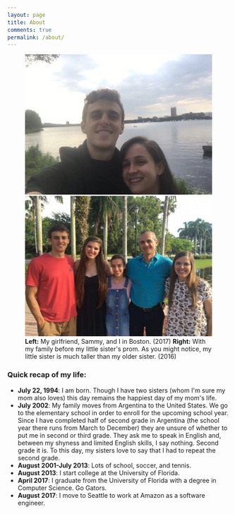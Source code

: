 ```yaml
---
layout: page
title: About
comments: true
permalink: /about/
---
```


<figure>
    <img class="fig-col-2" src="/images/sammy-me-boston.jpg" alt="Sammy and me in Boston">
    <img class="fig-col-2" src="/images/family-cami-prom.jpg" alt="My family and me">
    <figcaption class="emphasis-figcaption"><b>Left:</b> My girlfriend, Sammy, and I in Boston. (2017) <b>Right:</b> With my family before my little sister's prom. As you might notice, my little sister is much taller than my older sister. (2016)</figcaption>
</figure>

### Quick recap of my life:
* **July 22, 1994**: I am born. Though I have two sisters (whom I'm sure my mom also loves) this day remains the happiest day of my mom's life.
* **July 2002**: My family moves from Argentina to the United States. We go to the elementary school in order to enroll for the upcoming school year. Since I have completed half of second grade in Argentina (the school year there runs from March to December) they are unsure of whether to put me in second or third grade. They ask me to speak in English and, between my shyness and limited English skills, I say nothing. Second grade it is. To this day, my sisters love to say that I had to repeat the second grade.
* **August 2001-July 2013**: Lots of school, soccer, and tennis.
* **August 2013**: I start college at the University of Florida.
* **April 2017**: I graduate from the University of Florida with a degree in Computer Science. Go Gators.
* **August 2017**: I move to Seattle to work at Amazon as a software engineer.
